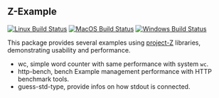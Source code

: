 ## Z-Example

[![Linux Build Status](https://github.com/haskell-Z/z-example/workflows/ubuntu-ci/badge.svg)](https://github.com/haskell-Z/z-example/actions) [![MacOS Build Status](https://github.com/haskell-Z/z-example/workflows/oxs-ci/badge.svg)](https://github.com/haskell-Z/z-example/actions) [![Windows Build Status](https://github.com/haskell-Z/z-example/workflows/win-ci/badge.svg)](https://github.com/haskell-Z/z-example/actions)

This package provides several examples using [project-Z](https://github.com/haskell-Z/Z) libraries, demonstrating usability and performance.

* wc, simple word counter with same performance with system `wc`.
* http-bench, bench Example management performance with HTTP benchmark tools.
* guess-std-type, provide infos on how stdout is connected.
